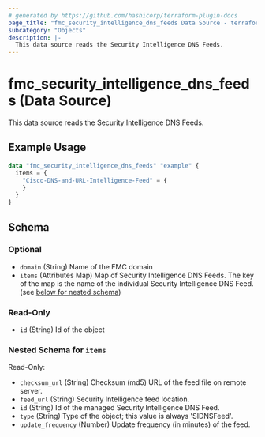 ```yaml
---
# generated by https://github.com/hashicorp/terraform-plugin-docs
page_title: "fmc_security_intelligence_dns_feeds Data Source - terraform-provider-fmc"
subcategory: "Objects"
description: |-
  This data source reads the Security Intelligence DNS Feeds.
---
```


# fmc_security_intelligence_dns_feeds (Data Source)

This data source reads the Security Intelligence DNS Feeds.

## Example Usage

```terraform
data "fmc_security_intelligence_dns_feeds" "example" {
  items = {
    "Cisco-DNS-and-URL-Intelligence-Feed" = {
    }
  }
}
```

<!-- schema generated by tfplugindocs -->
## Schema

### Optional

- `domain` (String) Name of the FMC domain
- `items` (Attributes Map) Map of Security Intelligence DNS Feeds. The key of the map is the name of the individual Security Intelligence DNS Feed. (see [below for nested schema](#nestedatt--items))

### Read-Only

- `id` (String) Id of the object

<a id="nestedatt--items"></a>
### Nested Schema for `items`

Read-Only:

- `checksum_url` (String) Checksum (md5) URL of the feed file on remote server.
- `feed_url` (String) Security Intelligence feed location.
- `id` (String) Id of the managed Security Intelligence DNS Feed.
- `type` (String) Type of the object; this value is always 'SIDNSFeed'.
- `update_frequency` (Number) Update frequency (in minutes) of the feed.

